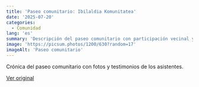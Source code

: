 ```yaml
---
title: 'Paseo comunitario: Ibilaldia Komunitatea'
date: '2025-07-20'
categories:
  - Comunidad
lang: 'es'
summary: 'Descripción del paseo comunitario con participación vecinal y actividades al aire libre.'
image: 'https://picsum.photos/1200/630?random=17'
imageAlt: 'Paseo comunitario'
---
```


Crónica del paseo comunitario con fotos y testimonios de los asistentes.

[Ver original]({{original_url}})
